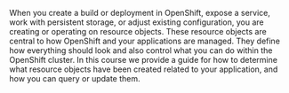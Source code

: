 When you create a build or deployment in OpenShift, expose a service, work with persistent storage, or adjust existing configuration, you are creating or operating on resource objects. These resource objects are central to how OpenShift and your applications are managed. They define how everything should look and also control what you can do within the OpenShift cluster. In this course we provide a guide for how to determine what resource objects have been created related to your application, and how you can query or update them.
